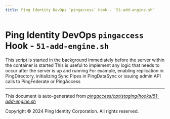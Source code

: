 ```yaml
---
title: Ping Identity DevOps `pingaccess` Hook - `51-add-engine.sh`
---
```


# Ping Identity DevOps `pingaccess` Hook - `51-add-engine.sh`
 This script is started in the background immediately before
 the server within the container is started
 This is useful to implement any logic that needs to occur after the
 server is up and running
 For example, enabling replication in PingDirectory, initializing Sync
 Pipes in PingDataSync or issuing admin API calls to PingFederate or PingAccess

---
This document is auto-generated from _[pingaccess/opt/staging/hooks/51-add-engine.sh](https://github.com/pingidentity/pingidentity-docker-builds/blob/master/pingaccess/opt/staging/hooks/51-add-engine.sh)_

Copyright © 2024 Ping Identity Corporation. All rights reserved.

